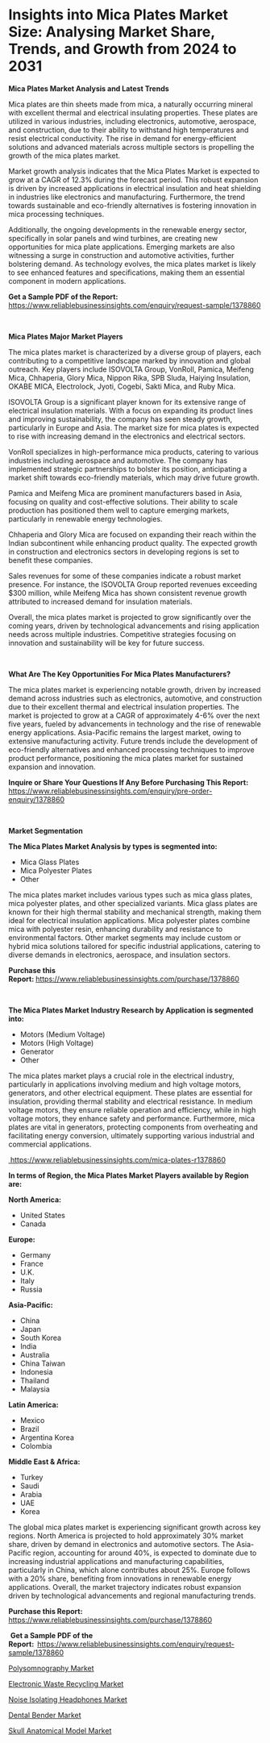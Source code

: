 <p><h1>Insights into Mica Plates Market Size: Analysing Market Share, Trends, and Growth from 2024 to 2031</h1></p><p><strong>Mica Plates Market Analysis and Latest Trends</strong></p>
<p><p>Mica plates are thin sheets made from mica, a naturally occurring mineral with excellent thermal and electrical insulating properties. These plates are utilized in various industries, including electronics, automotive, aerospace, and construction, due to their ability to withstand high temperatures and resist electrical conductivity. The rise in demand for energy-efficient solutions and advanced materials across multiple sectors is propelling the growth of the mica plates market.</p><p>Market growth analysis indicates that the Mica Plates Market is expected to grow at a CAGR of 12.3% during the forecast period. This robust expansion is driven by increased applications in electrical insulation and heat shielding in industries like electronics and manufacturing. Furthermore, the trend towards sustainable and eco-friendly alternatives is fostering innovation in mica processing techniques. </p><p>Additionally, the ongoing developments in the renewable energy sector, specifically in solar panels and wind turbines, are creating new opportunities for mica plate applications. Emerging markets are also witnessing a surge in construction and automotive activities, further bolstering demand. As technology evolves, the mica plates market is likely to see enhanced features and specifications, making them an essential component in modern applications.</p></p>
<p><strong>Get a Sample PDF of the Report:&nbsp;</strong> <a href="https://www.reliablebusinessinsights.com/enquiry/request-sample/1378860?utm_campaign=62&utm_medium=2&utm_source=Github&utm_content=ia&utm_term=07112024&utm_id=mica-plates">https://www.reliablebusinessinsights.com/enquiry/request-sample/1378860</a></p>
<p>&nbsp;</p>
<p><strong>Mica Plates Major Market Players</strong></p>
<p><p>The mica plates market is characterized by a diverse group of players, each contributing to a competitive landscape marked by innovation and global outreach. Key players include ISOVOLTA Group, VonRoll, Pamica, Meifeng Mica, Chhaperia, Glory Mica, Nippon Rika, SPB Sluda, Haiying Insulation, OKABE MICA, Electrolock, Jyoti, Cogebi, Sakti Mica, and Ruby Mica.</p><p>ISOVOLTA Group is a significant player known for its extensive range of electrical insulation materials. With a focus on expanding its product lines and improving sustainability, the company has seen steady growth, particularly in Europe and Asia. The market size for mica plates is expected to rise with increasing demand in the electronics and electrical sectors.</p><p>VonRoll specializes in high-performance mica products, catering to various industries including aerospace and automotive. The company has implemented strategic partnerships to bolster its position, anticipating a market shift towards eco-friendly materials, which may drive future growth.</p><p>Pamica and Meifeng Mica are prominent manufacturers based in Asia, focusing on quality and cost-effective solutions. Their ability to scale production has positioned them well to capture emerging markets, particularly in renewable energy technologies.</p><p>Chhaperia and Glory Mica are focused on expanding their reach within the Indian subcontinent while enhancing product quality. The expected growth in construction and electronics sectors in developing regions is set to benefit these companies.</p><p>Sales revenues for some of these companies indicate a robust market presence. For instance, the ISOVOLTA Group reported revenues exceeding $300 million, while Meifeng Mica has shown consistent revenue growth attributed to increased demand for insulation materials.</p><p>Overall, the mica plates market is projected to grow significantly over the coming years, driven by technological advancements and rising application needs across multiple industries. Competitive strategies focusing on innovation and sustainability will be key for future success.</p></p>
<p>&nbsp;</p>
<p><strong>What Are The Key Opportunities For Mica Plates Manufacturers?</strong></p>
<p><p>The mica plates market is experiencing notable growth, driven by increased demand across industries such as electronics, automotive, and construction due to their excellent thermal and electrical insulation properties. The market is projected to grow at a CAGR of approximately 4-6% over the next five years, fueled by advancements in technology and the rise of renewable energy applications. Asia-Pacific remains the largest market, owing to extensive manufacturing activity. Future trends include the development of eco-friendly alternatives and enhanced processing techniques to improve product performance, positioning the mica plates market for sustained expansion and innovation.</p></p>
<p><strong>Inquire or Share Your Questions If Any Before Purchasing This Report:</strong> <a href="https://www.reliablebusinessinsights.com/enquiry/pre-order-enquiry/1378860?utm_campaign=62&utm_medium=2&utm_source=Github&utm_content=ia&utm_term=07112024&utm_id=mica-plates">https://www.reliablebusinessinsights.com/enquiry/pre-order-enquiry/1378860</a></p>
<p>&nbsp;</p>
<p><strong>Market Segmentation</strong></p>
<p><strong>The Mica Plates Market Analysis by types is segmented into:</strong></p>
<p><ul><li>Mica Glass Plates</li><li>Mica Polyester Plates</li><li>Other</li></ul></p>
<p><p>The mica plates market includes various types such as mica glass plates, mica polyester plates, and other specialized variants. Mica glass plates are known for their high thermal stability and mechanical strength, making them ideal for electrical insulation applications. Mica polyester plates combine mica with polyester resin, enhancing durability and resistance to environmental factors. Other market segments may include custom or hybrid mica solutions tailored for specific industrial applications, catering to diverse demands in electronics, aerospace, and insulation sectors.</p></p>
<p><strong>Purchase this Report:&nbsp;</strong><a href="https://www.reliablebusinessinsights.com/purchase/1378860?utm_campaign=62&utm_medium=2&utm_source=Github&utm_content=ia&utm_term=07112024&utm_id=mica-plates">https://www.reliablebusinessinsights.com/purchase/1378860</a></p>
<p>&nbsp;</p>
<p><strong>The Mica Plates Market Industry Research by Application is segmented into:</strong></p>
<p><ul><li>Motors (Medium Voltage)</li><li>Motors (High Voltage)</li><li>Generator</li><li>Other</li></ul></p>
<p><p>The mica plates market plays a crucial role in the electrical industry, particularly in applications involving medium and high voltage motors, generators, and other electrical equipment. These plates are essential for insulation, providing thermal stability and electrical resistance. In medium voltage motors, they ensure reliable operation and efficiency, while in high voltage motors, they enhance safety and performance. Furthermore, mica plates are vital in generators, protecting components from overheating and facilitating energy conversion, ultimately supporting various industrial and commercial applications.</p></p>
<p><a href="https://www.reliablebusinessinsights.com/mica-plates-r1378860?utm_campaign=62&utm_medium=2&utm_source=Github&utm_content=ia&utm_term=07112024&utm_id=mica-plates">&nbsp;https://www.reliablebusinessinsights.com/mica-plates-r1378860</a></p>
<p><strong>In terms of Region, the Mica Plates Market Players available by Region are:</strong></p>
<p>
    <p> <strong> North America: </strong>
        <ul>
            <li>United States</li>
            <li>Canada</li>
        </ul>
        </p> 
    <p> <strong> Europe: </strong>
        <ul>
            <li>Germany</li>
            <li>France</li>
            <li>U.K.</li>
            <li>Italy</li>
            <li>Russia</li>
        </ul>
        </p> 
    <p> <strong> Asia-Pacific: </strong>
        <ul>
            <li>China</li>
            <li>Japan</li>
            <li>South Korea</li>
            <li>India</li>
            <li>Australia</li>
            <li>China Taiwan</li>
            <li>Indonesia</li>
            <li>Thailand</li>
            <li>Malaysia</li>
        </ul>
        </p> 
    <p> <strong> Latin America: </strong>
        <ul>
            <li>Mexico</li>
            <li>Brazil</li>
            <li>Argentina Korea</li>
            <li>Colombia</li>
        </ul>
        </p> 
    <p> <strong> Middle East & Africa: </strong>
        <ul>
            <li>Turkey</li>
            <li>Saudi</li>
            <li>Arabia</li>
            <li>UAE</li>
            <li>Korea</li>
        </ul>
    </p>
    </p>
<p><p>The global mica plates market is experiencing significant growth across key regions. North America is projected to hold approximately 30% market share, driven by demand in electronics and automotive sectors. The Asia-Pacific region, accounting for around 40%, is expected to dominate due to increasing industrial applications and manufacturing capabilities, particularly in China, which alone contributes about 25%. Europe follows with a 20% share, benefiting from innovations in renewable energy applications. Overall, the market trajectory indicates robust expansion driven by technological advancements and regional manufacturing trends.</p></p>
<p><strong>Purchase this Report: </strong><a href="https://www.reliablebusinessinsights.com/purchase/1378860?utm_campaign=62&utm_medium=2&utm_source=Github&utm_content=ia&utm_term=07112024&utm_id=mica-plates">https://www.reliablebusinessinsights.com/purchase/1378860</a></p>
<p>&nbsp;<strong>Get a Sample PDF of the Report:&nbsp;&nbsp;</strong><a href="https://www.reliablebusinessinsights.com/enquiry/request-sample/1378860?utm_campaign=62&utm_medium=2&utm_source=Github&utm_content=ia&utm_term=07112024&utm_id=mica-plates">https://www.reliablebusinessinsights.com/enquiry/request-sample/1378860</a></p>
<p><strong></strong></p>
<p><p><a href="https://issuu.com/reportprime-2/docs/polysomnography-market-size-2030.pp_7460c52887430e?utm_campaign=62&utm_medium=2&utm_source=Github&utm_content=ia&utm_term=07112024&utm_id=mica-plates">Polysomnography Market</a></p><p><a href="https://github.com/MCGEE-CRANECaitlyn/Market-Research-Report-List-1/blob/main/electronic-waste-recycling-market.md?utm_campaign=62&utm_medium=2&utm_source=Github&utm_content=ia&utm_term=07112024&utm_id=mica-plates">Electronic Waste Recycling Market</a></p><p><a href="https://github.com/abbiewimld/Market-Research-Report-List-1/blob/main/noise-isolating-headphones-market.md?utm_campaign=62&utm_medium=2&utm_source=Github&utm_content=ia&utm_term=07112024&utm_id=mica-plates">Noise Isolating Headphones Market</a></p><p><a href="https://issuu.com/reportprime-2/docs/dental-bender-market-size-2030.pptx_ab33a011ae3b96?utm_campaign=62&utm_medium=2&utm_source=Github&utm_content=ia&utm_term=07112024&utm_id=mica-plates">Dental Bender Market</a></p><p><a href="https://issuu.com/reportprime-2/docs/skull-anatomical-model-market-size-_554e83625ddfe3?utm_campaign=62&utm_medium=2&utm_source=Github&utm_content=ia&utm_term=07112024&utm_id=mica-plates">Skull Anatomical Model Market</a></p></p>